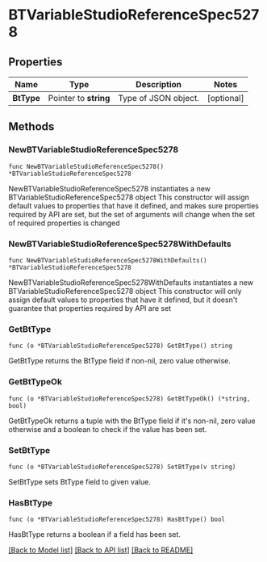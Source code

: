 # BTVariableStudioReferenceSpec5278

## Properties

Name | Type | Description | Notes
------------ | ------------- | ------------- | -------------
**BtType** | Pointer to **string** | Type of JSON object. | [optional] 

## Methods

### NewBTVariableStudioReferenceSpec5278

`func NewBTVariableStudioReferenceSpec5278() *BTVariableStudioReferenceSpec5278`

NewBTVariableStudioReferenceSpec5278 instantiates a new BTVariableStudioReferenceSpec5278 object
This constructor will assign default values to properties that have it defined,
and makes sure properties required by API are set, but the set of arguments
will change when the set of required properties is changed

### NewBTVariableStudioReferenceSpec5278WithDefaults

`func NewBTVariableStudioReferenceSpec5278WithDefaults() *BTVariableStudioReferenceSpec5278`

NewBTVariableStudioReferenceSpec5278WithDefaults instantiates a new BTVariableStudioReferenceSpec5278 object
This constructor will only assign default values to properties that have it defined,
but it doesn't guarantee that properties required by API are set

### GetBtType

`func (o *BTVariableStudioReferenceSpec5278) GetBtType() string`

GetBtType returns the BtType field if non-nil, zero value otherwise.

### GetBtTypeOk

`func (o *BTVariableStudioReferenceSpec5278) GetBtTypeOk() (*string, bool)`

GetBtTypeOk returns a tuple with the BtType field if it's non-nil, zero value otherwise
and a boolean to check if the value has been set.

### SetBtType

`func (o *BTVariableStudioReferenceSpec5278) SetBtType(v string)`

SetBtType sets BtType field to given value.

### HasBtType

`func (o *BTVariableStudioReferenceSpec5278) HasBtType() bool`

HasBtType returns a boolean if a field has been set.


[[Back to Model list]](../README.md#documentation-for-models) [[Back to API list]](../README.md#documentation-for-api-endpoints) [[Back to README]](../README.md)


